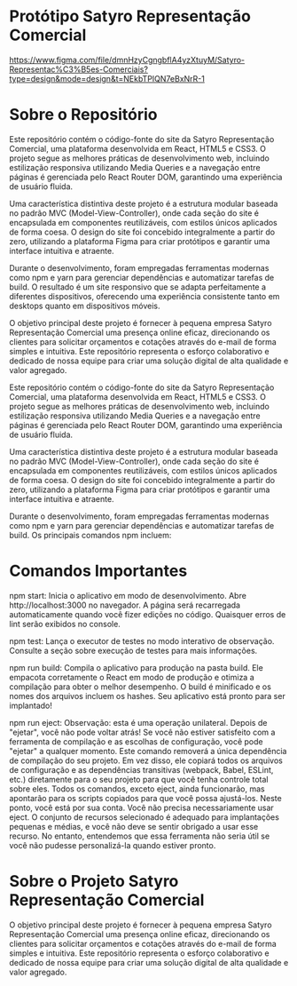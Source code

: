 # Protótipo Satyro Representação Comercial

https://www.figma.com/file/dmnHzyCgngbflA4yzXtuyM/Satyro-Representac%C3%B5es-Comerciais?type=design&mode=design&t=NEkbTPIQN7eBxNrR-1

# Sobre o Repositório

Este repositório contém o código-fonte do site da Satyro Representação Comercial, uma plataforma desenvolvida em React, HTML5 e CSS3. O projeto segue as melhores práticas de desenvolvimento web, incluindo estilização responsiva utilizando Media Queries e a navegação entre páginas é gerenciada pelo React Router DOM, garantindo uma experiência de usuário fluida.

Uma característica distintiva deste projeto é a estrutura modular baseada no padrão MVC (Model-View-Controller), onde cada seção do site é encapsulada em componentes reutilizáveis, com estilos únicos aplicados de forma coesa. O design do site foi concebido integralmente a partir do zero, utilizando a plataforma Figma para criar protótipos e garantir uma interface intuitiva e atraente.

Durante o desenvolvimento, foram empregadas ferramentas modernas como npm e yarn para gerenciar dependências e automatizar tarefas de build. O resultado é um site responsivo que se adapta perfeitamente a diferentes dispositivos, oferecendo uma experiência consistente tanto em desktops quanto em dispositivos móveis.

O objetivo principal deste projeto é fornecer à pequena empresa Satyro Representação Comercial uma presença online eficaz, direcionando os clientes para solicitar orçamentos e cotações através do e-mail de forma simples e intuitiva. Este repositório representa o esforço colaborativo e dedicado de nossa equipe para criar uma solução digital de alta qualidade e valor agregado.

Este repositório contém o código-fonte do site da Satyro Representação Comercial, uma plataforma desenvolvida em React, HTML5 e CSS3. O projeto segue as melhores práticas de desenvolvimento web, incluindo estilização responsiva utilizando Media Queries e a navegação entre páginas é gerenciada pelo React Router DOM, garantindo uma experiência de usuário fluida.

Uma característica distintiva deste projeto é a estrutura modular baseada no padrão MVC (Model-View-Controller), onde cada seção do site é encapsulada em componentes reutilizáveis, com estilos únicos aplicados de forma coesa. O design do site foi concebido integralmente a partir do zero, utilizando a plataforma Figma para criar protótipos e garantir uma interface intuitiva e atraente.

Durante o desenvolvimento, foram empregadas ferramentas modernas como npm e yarn para gerenciar dependências e automatizar tarefas de build. Os principais comandos npm incluem:

# Comandos Importantes
npm start: Inicia o aplicativo em modo de desenvolvimento. Abre http://localhost:3000 no navegador. A página será recarregada automaticamente quando você fizer edições no código. Quaisquer erros de lint serão exibidos no console.

npm test: Lança o executor de testes no modo interativo de observação. Consulte a seção sobre execução de testes para mais informações.

npm run build: Compila o aplicativo para produção na pasta build. Ele empacota corretamente o React em modo de produção e otimiza a compilação para obter o melhor desempenho. O build é minificado e os nomes dos arquivos incluem os hashes. Seu aplicativo está pronto para ser implantado!

npm run eject: Observação: esta é uma operação unilateral. Depois de "ejetar", você não pode voltar atrás! Se você não estiver satisfeito com a ferramenta de compilação e as escolhas de configuração, você pode "ejetar" a qualquer momento. Este comando removerá a única dependência de compilação do seu projeto. Em vez disso, ele copiará todos os arquivos de configuração e as dependências transitivas (webpack, Babel, ESLint, etc.) diretamente para o seu projeto para que você tenha controle total sobre eles. Todos os comandos, exceto eject, ainda funcionarão, mas apontarão para os scripts copiados para que você possa ajustá-los. Neste ponto, você está por sua conta. Você não precisa necessariamente usar eject. O conjunto de recursos selecionado é adequado para implantações pequenas e médias, e você não deve se sentir obrigado a usar esse recurso. No entanto, entendemos que essa ferramenta não seria útil se você não pudesse personalizá-la quando estiver pronto.

# Sobre o Projeto Satyro Representação Comercial

O objetivo principal deste projeto é fornecer à pequena empresa Satyro Representação Comercial uma presença online eficaz, direcionando os clientes para solicitar orçamentos e cotações através do e-mail de forma simples e intuitiva. Este repositório representa o esforço colaborativo e dedicado de nossa equipe para criar uma solução digital de alta qualidade e valor agregado.
